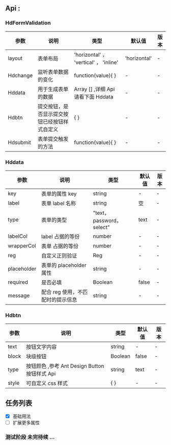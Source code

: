## Api :

### HdFormValidation

| 参数     | 说明                                         | 类型                                   | 默认值       | 版本 |
| -------- | -------------------------------------------- | -------------------------------------- | ------------ | ---- |
| layout   | 表单布局                                     | 'horizontal' ， 'vertical' ， 'inline' | 'horizontal' | -    |
| Hdchange | 监听表单数据的变化                           | function(value){ }                     | -            | -    |
| Hddata   | 用于生成表单的数据                           | Array [] ,详细 Api 请看下面 Hddata     | -            | -    |
| Hdbtn    | 提交按钮，是否显示提交按钮已经按钮样式自定义 | { }                                    | -            | -    |
| Hdsubmit | 表单提交触发的方法                           | function(value){ }                     | -            | -    |

### Hddata

| 参数        | 说明                              | 类型                      | 默认值 | 版本 |
| ----------- | --------------------------------- | ------------------------- | ------ | ---- |
| key         | 表单的属性 key                    | string                    | -      | -    |
| label       | 表单 label 名称                   | string                    | 空     | -    |
| type        | 表单的类型                        | "text，password， select" | text   | -    |
| labelCol    | label 占据的等份                  | number                    | -      | -    |
| wrapperCol  | 表单 占据的等份                   | number                    | -      | -    |
| reg         | 自定义正则验证                    | Reg                       | -      | -    |
| placeholder | 表单的 placeholder 属性           | string                    | -      | -    |
| required    | 是否必填                          | Boolean                   | false  | -    |
| message     | 配合 reg 使用，不匹配时的提示信息 | string                    | -      | -    |

### Hdbtn

| 参数  | 说明                                          | 类型    | 默认值 | 版本 |
| ----- | --------------------------------------------- | ------- | ------ | ---- |
| text  | 按钮文字内容                                  | string  | -      | -    |
| block | 块级按钮                                      | Boolean | false  | -    |
| type  | 按钮颜色 ,参考 Ant Design Button 按钮样式 Api | string  | text   | -    |
| style | 可自定义 css 样式                             | { }     | -      | -    |

## 任务列表

- [x] 基础用法
- [ ] 扩展更多属性

### 测试阶段 未完待续 ...
